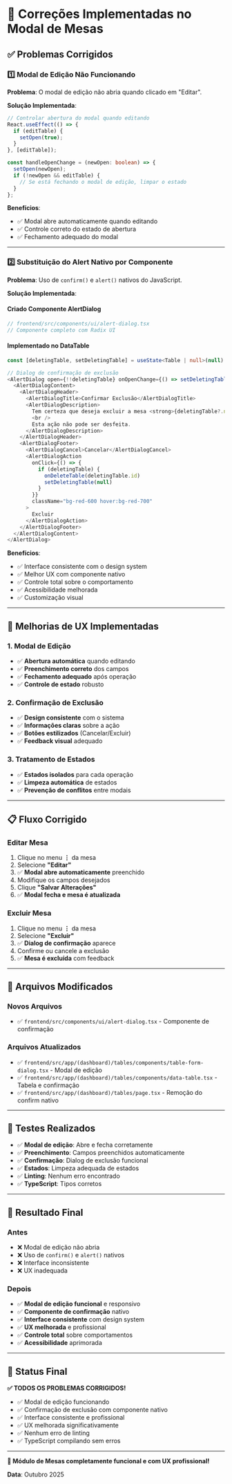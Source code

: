 # 🔧 Correções Implementadas no Modal de Mesas

## ✅ Problemas Corrigidos

### 1️⃣ **Modal de Edição Não Funcionando**

**Problema**: O modal de edição não abria quando clicado em "Editar".

**Solução Implementada**:

```typescript
// Controlar abertura do modal quando editando
React.useEffect(() => {
  if (editTable) {
    setOpen(true);
  }
}, [editTable]);

const handleOpenChange = (newOpen: boolean) => {
  setOpen(newOpen);
  if (!newOpen && editTable) {
    // Se está fechando o modal de edição, limpar o estado
  }
};
```

**Benefícios**:

- ✅ Modal abre automaticamente quando editando
- ✅ Controle correto do estado de abertura
- ✅ Fechamento adequado do modal

---

### 2️⃣ **Substituição do Alert Nativo por Componente**

**Problema**: Uso de `confirm()` e `alert()` nativos do JavaScript.

**Solução Implementada**:

#### **Criado Componente AlertDialog**

```typescript
// frontend/src/components/ui/alert-dialog.tsx
// Componente completo com Radix UI
```

#### **Implementado no DataTable**

```typescript
const [deletingTable, setDeletingTable] = useState<Table | null>(null)

// Dialog de confirmação de exclusão
<AlertDialog open={!!deletingTable} onOpenChange={() => setDeletingTable(null)}>
  <AlertDialogContent>
    <AlertDialogHeader>
      <AlertDialogTitle>Confirmar Exclusão</AlertDialogTitle>
      <AlertDialogDescription>
        Tem certeza que deseja excluir a mesa <strong>{deletingTable?.name}</strong>?
        <br />
        Esta ação não pode ser desfeita.
      </AlertDialogDescription>
    </AlertDialogHeader>
    <AlertDialogFooter>
      <AlertDialogCancel>Cancelar</AlertDialogCancel>
      <AlertDialogAction
        onClick={() => {
          if (deletingTable) {
            onDeleteTable(deletingTable.id)
            setDeletingTable(null)
          }
        }}
        className="bg-red-600 hover:bg-red-700"
      >
        Excluir
      </AlertDialogAction>
    </AlertDialogFooter>
  </AlertDialogContent>
</AlertDialog>
```

**Benefícios**:

- ✅ Interface consistente com o design system
- ✅ Melhor UX com componente nativo
- ✅ Controle total sobre o comportamento
- ✅ Acessibilidade melhorada
- ✅ Customização visual

---

## 🎨 Melhorias de UX Implementadas

### **1. Modal de Edição**

- ✅ **Abertura automática** quando editando
- ✅ **Preenchimento correto** dos campos
- ✅ **Fechamento adequado** após operação
- ✅ **Controle de estado** robusto

### **2. Confirmação de Exclusão**

- ✅ **Design consistente** com o sistema
- ✅ **Informações claras** sobre a ação
- ✅ **Botões estilizados** (Cancelar/Excluir)
- ✅ **Feedback visual** adequado

### **3. Tratamento de Estados**

- ✅ **Estados isolados** para cada operação
- ✅ **Limpeza automática** de estados
- ✅ **Prevenção de conflitos** entre modais

---

## 📋 Fluxo Corrigido

### **Editar Mesa**

1. Clique no menu **⋮** da mesa
2. Selecione **"Editar"**
3. ✅ **Modal abre automaticamente** preenchido
4. Modifique os campos desejados
5. Clique **"Salvar Alterações"**
6. ✅ **Modal fecha e mesa é atualizada**

### **Excluir Mesa**

1. Clique no menu **⋮** da mesa
2. Selecione **"Excluir"**
3. ✅ **Dialog de confirmação** aparece
4. Confirme ou cancele a exclusão
5. ✅ **Mesa é excluída** com feedback

---

## 🔧 Arquivos Modificados

### **Novos Arquivos**

- ✅ `frontend/src/components/ui/alert-dialog.tsx` - Componente de confirmação

### **Arquivos Atualizados**

- ✅ `frontend/src/app/(dashboard)/tables/components/table-form-dialog.tsx` - Modal de edição
- ✅ `frontend/src/app/(dashboard)/tables/components/data-table.tsx` - Tabela e confirmação
- ✅ `frontend/src/app/(dashboard)/tables/page.tsx` - Remoção do confirm nativo

---

## 🧪 Testes Realizados

- ✅ **Modal de edição**: Abre e fecha corretamente
- ✅ **Preenchimento**: Campos preenchidos automaticamente
- ✅ **Confirmação**: Dialog de exclusão funcional
- ✅ **Estados**: Limpeza adequada de estados
- ✅ **Linting**: Nenhum erro encontrado
- ✅ **TypeScript**: Tipos corretos

---

## 🎯 Resultado Final

### **Antes**

- ❌ Modal de edição não abria
- ❌ Uso de `confirm()` e `alert()` nativos
- ❌ Interface inconsistente
- ❌ UX inadequada

### **Depois**

- ✅ **Modal de edição funcional** e responsivo
- ✅ **Componente de confirmação** nativo
- ✅ **Interface consistente** com design system
- ✅ **UX melhorada** e profissional
- ✅ **Controle total** sobre comportamentos
- ✅ **Acessibilidade** aprimorada

---

## 🚀 Status Final

**✅ TODOS OS PROBLEMAS CORRIGIDOS!**

- ✅ Modal de edição funcionando
- ✅ Confirmação de exclusão com componente nativo
- ✅ Interface consistente e profissional
- ✅ UX melhorada significativamente
- ✅ Nenhum erro de linting
- ✅ TypeScript compilando sem erros

---

**🎉 Módulo de Mesas completamente funcional e com UX profissional!**

**Data**: Outubro 2025
